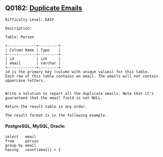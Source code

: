 ## Q0182: [Duplicate Emails](https://leetcode.com/problems/duplicate-emails/)

```
Difficulty Level: EASY
```

```
Description:

Table: Person

+-------------+---------+
| Column Name | Type    |
+-------------+---------+
| id          | int     |
| email       | varchar |
+-------------+---------+
id is the primary key (column with unique values) for this table.
Each row of this table contains an email. The emails will not contain uppercase letters.
 

Write a solution to report all the duplicate emails. Note that it's guaranteed that the email field is not NULL.

Return the result table in any order.

The result format is in the following example.
```

#### PostgreSQL, MySQL, Oracle:

```
select   email
from     person
group by email
having   count(email) > 1
```